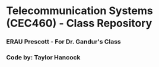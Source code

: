 # Telecommunication Systems (CEC460) - Class Repository
### ERAU Prescott - For Dr. Gandur's Class
### Code by: Taylor Hancock